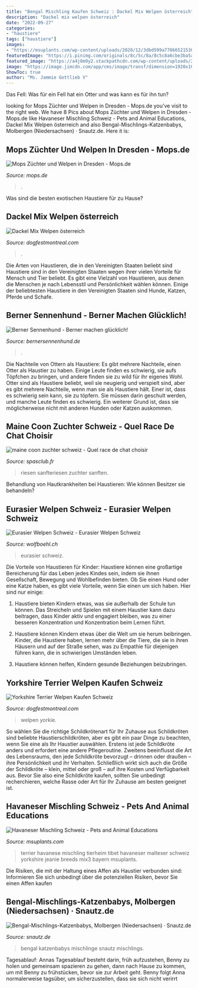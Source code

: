 ```yaml
---
title: "Bengal Mischling Kaufen Schweiz : Dackel Mix Welpen österreich"
description: "Dackel mix welpen österreich"
date: "2022-09-27"
categories:
- "haustiere"
tags: ["haustiere"]
images:
- "https://msuplants.com/wp-content/uploads/2020/12/3dbd599a778665215302b38653c4cbba-3-768x851.jpg"
featuredImage: "https://i.pinimg.com/originals/8c/5c/8a/8c5c8a6cbe3ba5a722b890cc03ffd647.png"
featured_image: "https://a4j8m9y2.stackpathcdn.com/wp-content/uploads/2021/05/mops-zuechter-welpen-dresden.jpg"
image: "https://image.jimcdn.com/app/cms/image/transf/dimension=1920x10000:format=jpg/path/s3b51e62823c4a0fc/image/i1678d339b1e10754/version/1582891657/image.jpg"
ShowToc: true
author: "Ms. Jammie Gottlieb V"
---
```



Das Fell: Was für ein Fell hat ein Otter und was kann es für ihn tun?

	

		
looking for Mops Züchter und Welpen in Dresden - Mops.de you've visit to the right web. We have 8 Pics about Mops Züchter und Welpen in Dresden - Mops.de like Havaneser Mischling Schweiz - Pets and Animal Educations, Dackel Mix Welpen österreich and also Bengal-Mischlings-Katzenbabys, Molbergen (Niedersachsen) · Snautz.de. Here it is:
		
    
## Mops Züchter Und Welpen In Dresden - Mops.de

<img loading=lazy src="https://a4j8m9y2.stackpathcdn.com/wp-content/uploads/2021/05/mops-zuechter-welpen-dresden.jpg" onerror="this.onerror=null;this.src='https://tse3.mm.bing.net/th?id=OIP.95ItityfVlFESFncEKUZBQHaE8&amp;pid=15.1';" alt="Mops Züchter und Welpen in Dresden - Mops.de">

_Source: mops.de_

>. 

	

Was sind die besten exotischen Haustiere für zu Hause?

    
## Dackel Mix Welpen österreich

<img loading=lazy src="https://i.pinimg.com/originals/6a/c9/da/6ac9da08d6b18872a10b058f818e2f23.jpg" onerror="this.onerror=null;this.src='https://tse4.mm.bing.net/th?id=OIP.hk2gLszdG18PopWH9O28YwHaMN&amp;pid=15.1';" alt="Dackel Mix Welpen österreich">

_Source: dogfestmontreal.com_

>. 

	

Die Arten von Haustieren, die in den Vereinigten Staaten beliebt sind
Haustiere sind in den Vereinigten Staaten wegen ihrer vielen Vorteile für Mensch und Tier beliebt. Es gibt eine Vielzahl von Haustieren, aus denen die Menschen je nach Lebensstil und Persönlichkeit wählen können. Einige der beliebtesten Haustiere in den Vereinigten Staaten sind Hunde, Katzen, Pferde und Schafe.

    
## Berner Sennenhund - Berner Machen Glücklich!

<img loading=lazy src="https://www.bernersennenhund.de/wp-content/uploads/2017/09/berner-sennenhund.jpg" onerror="this.onerror=null;this.src='https://tse3.mm.bing.net/th?id=OIP.AtzHwmUz_p3OjyMcNeZU4QHaE7&amp;pid=15.1';" alt="Berner Sennenhund - Berner machen glücklich!">

_Source: bernersennenhund.de_

>. 

	

Die Nachteile von Ottern als Haustiere: Es gibt mehrere Nachteile, einen Otter als Haustier zu haben. Einige Leute finden es schwierig, sie aufs Töpfchen zu bringen, und andere finden sie zu wild für ihr eigenes Wohl.
Otter sind als Haustiere beliebt, weil sie neugierig und verspielt sind, aber es gibt mehrere Nachteile, wenn man sie als Haustiere hält. Einer ist, dass es schwierig sein kann, sie zu töpfern. Sie müssen darin geschult werden, und manche Leute finden es schwierig. Ein weiterer Grund ist, dass sie möglicherweise nicht mit anderen Hunden oder Katzen auskommen.

    
## Maine Coon Zuchter Schweiz - Quel Race De Chat Choisir

<img loading=lazy src="https://i0.wp.com/www.spasclub.fr/wp-content/uploads/2020/05/maine_coon_zuchter_schweiz_1.jpg?fit=1920%2C1440" onerror="this.onerror=null;this.src='https://tse4.mm.bing.net/th?id=OIP.j_etp743OpUu0d3ZeIGCMwHaFj&amp;pid=15.1';" alt="maine coon zuchter schweiz - Quel race de chat choisir">

_Source: spasclub.fr_

>riesen sanfteriesen zuchter sanften. 

	

Behandlung von Hautkrankheiten bei Haustieren: Wie können Besitzer sie behandeln?

    
## Eurasier Welpen Schweiz - Eurasier Welpen Schweiz

<img loading=lazy src="https://image.jimcdn.com/app/cms/image/transf/dimension=1920x10000:format=jpg/path/s3b51e62823c4a0fc/image/i1678d339b1e10754/version/1582891657/image.jpg" onerror="this.onerror=null;this.src='https://tse2.mm.bing.net/th?id=OIP.bjOyTqrSplxIQUGmANZzsQHaE6&amp;pid=15.1';" alt="Eurasier Welpen Schweiz - Eurasier Welpen Schweiz">

_Source: wolfboehl.ch_

>eurasier schweiz. 

	

Die Vorteile von Haustieren für Kinder:
Haustiere können eine großartige Bereicherung für das Leben jedes Kindes sein, indem sie ihnen Gesellschaft, Bewegung und Wohlbefinden bieten. Ob Sie einen Hund oder eine Katze haben, es gibt viele Vorteile, wenn Sie einen um sich haben. Hier sind nur einige:
1. Haustiere bieten Kindern etwas, was sie außerhalb der Schule tun können. Das Streicheln und Spielen mit einem Haustier kann dazu beitragen, dass Kinder aktiv und engagiert bleiben, was zu einer besseren Konzentration und Konzentration beim Lernen führt.

2. Haustiere können Kindern etwas über die Welt um sie herum beibringen. Kinder, die Haustiere haben, lernen mehr über die Tiere, die sie in ihren Häusern und auf der Straße sehen, was zu Empathie für diejenigen führen kann, die in schwierigen Umständen leben.

3. Haustiere können helfen, Kindern gesunde Beziehungen beizubringen.

    
## Yorkshire Terrier Welpen Kaufen Schweiz

<img loading=lazy src="https://i.pinimg.com/originals/8c/5c/8a/8c5c8a6cbe3ba5a722b890cc03ffd647.png" onerror="this.onerror=null;this.src='https://tse2.mm.bing.net/th?id=OIP.hnfH89XyIHby5Odw08os1gHaLG&amp;pid=15.1';" alt="Yorkshire Terrier Welpen Kaufen Schweiz">

_Source: dogfestmontreal.com_

>welpen yorkie. 

	

So wählen Sie die richtige Schildkrötenart für Ihr Zuhause aus
Schildkröten sind beliebte Haustierschildkröten, aber es gibt ein paar Dinge zu beachten, wenn Sie eine als Ihr Haustier auswählen. Erstens ist jede Schildkröte anders und erfordert eine andere Pflegeroutine. Zweitens beeinflusst die Art des Lebensraums, den jede Schildkröte bevorzugt – drinnen oder draußen – ihre Persönlichkeit und ihr Verhalten. Schließlich wirkt sich auch die Größe der Schildkröte – klein, mittel oder groß – auf ihre Kosten und Verfügbarkeit aus. Bevor Sie also eine Schildkröte kaufen, sollten Sie unbedingt recherchieren, welche Rasse oder Art für Ihr Zuhause am besten geeignet ist.

    
## Havaneser Mischling Schweiz - Pets And Animal Educations

<img loading=lazy src="https://msuplants.com/wp-content/uploads/2020/12/3dbd599a778665215302b38653c4cbba-3-768x851.jpg" onerror="this.onerror=null;this.src='https://tse1.mm.bing.net/th?id=OIP.su_jtJXaddRZe9iWGKpbiAHaIN&amp;pid=15.1';" alt="Havaneser Mischling Schweiz - Pets and Animal Educations">

_Source: msuplants.com_

>terrier havanese mischling tierheim tibet havaneser malteser schweiz yorkshire jeanie breeds mix3 bayern msuplants. 

	

Die Risiken, die mit der Haltung eines Affen als Haustier verbunden sind: Informieren Sie sich unbedingt über die potenziellen Risiken, bevor Sie einen Affen kaufen

    
## Bengal-Mischlings-Katzenbabys, Molbergen (Niedersachsen) · Snautz.de

<img loading=lazy src="https://www.snautz.de/bilder/katzen/mischlinge/katzenbabys/2104-0-280x280.jpg" onerror="this.onerror=null;this.src='https://tse2.mm.bing.net/th?id=OIP.8iw72_8eKMpZFqz4PU3kzQAAAA&amp;pid=15.1';" alt="Bengal-Mischlings-Katzenbabys, Molbergen (Niedersachsen) · Snautz.de">

_Source: snautz.de_

>bengal katzenbabys mischlinge snautz mischlings. 

	

Tagesablauf: Annas Tagesablauf besteht darin, früh aufzustehen, Benny zu holen und gemeinsam spazieren zu gehen, dann nach Hause zu kommen, um mit Benny zu frühstücken, bevor sie zur Arbeit geht. Benny folgt Anna normalerweise tagsüber, um sicherzustellen, dass sie sich nicht verirrt

